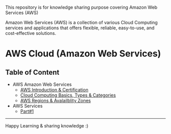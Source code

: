 This repository is for knowledge sharing purpose covering Amazon Web Services (AWS)

Amazon Web Services (AWS) is a collection of various Cloud Computing services and applications that offers flexible, reliable, easy-to-use, and cost-effective solutions.

# AWS Cloud (Amazon Web Services)

## Table of Content

- AWS Amazon Web Services
  - [AWS Introduction & Certification ](https://github.com/engineerbaz/AWS-Cloud-Knowledge/blob/master/01a%20AWS_Introdution_Certification.md)
  - [Cloud Computing Basics, Types & Categories](https://github.com/engineerbaz/AWS-Cloud-Knowledge/blob/master/01b%20Cloud_Computing_Basics.md) 
  - [AWS Regions & Avalailblity Zones](https://github.com/engineerbaz/AWS-Cloud-Knowledge/blob/master/01c%20AWS_Regions_AZs.md)
- AWS Services 
  - [Part#1](https://github.com/engineerbaz/AWS-Cloud-Knowledge/blob/master/02%20AWS_Services_Intro_1.md) 
































---
Happy Learning & sharing knowledge :) 


